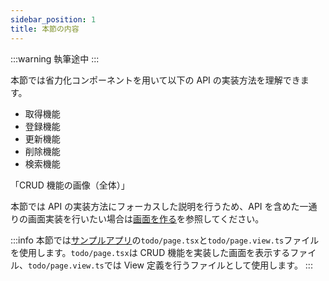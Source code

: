 ```yaml
---
sidebar_position: 1
title: 本節の内容
---
```


:::warning
執筆途中
:::

本節では省力化コンポーネントを用いて以下の API の実装方法を理解できます。

- 取得機能
- 登録機能
- 更新機能
- 削除機能
- 検索機能

「CRUD 機能の画像（全体）」

本節では API の実装方法にフォーカスした説明を行うため、API を含めた一通りの画面実装を行いたい場合は[画面を作る](../create-register-screen/)を参照してください。

:::info
本節では[サンプルアプリ](https://github.com/Fintan-contents/dev-react-cs-example/tree/develop)の`todo/page.tsx`と`todo/page.view.ts`ファイルを使用します。`todo/page.tsx`は CRUD 機能を実装した画面を表示するファイル、`todo/page.view.ts`では View 定義を行うファイルとして使用します。
:::
